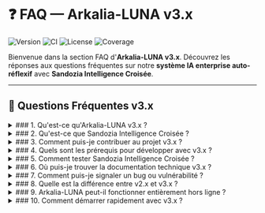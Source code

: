 # ❓ FAQ — Arkalia-LUNA v3.x

![Version](https://img.shields.io/badge/version-v2.8.0-blue)
![CI](https://github.com/athalia-siwek/arkalia-luna-pro/actions/workflows/ci.yml/badge.svg)
![License](https://img.shields.io/badge/license-Proprietary-red)
![Coverage](https://img.shields.io/badge/coverage-36%25-brightgreen)

Bienvenue dans la section FAQ d'**Arkalia-LUNA v3.x**. Découvrez les réponses aux questions fréquentes sur notre **système IA enterprise auto-réflexif** avec **Sandozia Intelligence Croisée**.

---

## 🤔 Questions Fréquentes v3.x

<details>
<summary>### 1. Qu'est-ce qu'Arkalia-LUNA v3.x ?</summary>
Arkalia-LUNA v3.x est le **premier système IA auto-réflexif enterprise** au monde avec **Sandozia Intelligence Croisée**. Il combine 8 modules IA autonomes, validation croisée automatique, méta-cognition et consensus multi-agent pour une intelligence artificielle éthique et souveraine.
</details>

<details>
<summary>### 2. Qu'est-ce que Sandozia Intelligence Croisée ?</summary>
**Sandozia** est notre orchestrateur méta-cognitif qui supervise tous les modules IA, détecte les incohérences, analyse les patterns comportementaux et génère un consensus collaboratif. Il réalise la **validation croisée automatique** entre tous les modules pour garantir cohérence et fiabilité.
</details>

<details>
<summary>### 3. Comment puis-je contribuer au projet v3.x ?</summary>
Consultez notre [Guide de Contribution](credits/CONTRIBUTING.md) et soumettez des pull requests sur notre [dépôt GitHub](https://github.com/arkalia-luna-system/arkalia-luna-pro). Nous recherchons particulièrement des contributions sur les modules IA et l'intelligence croisée.
</details>

<details>
<summary>### 4. Quels sont les prérequis pour développer avec v3.x ?</summary>
- **Python 3.10+** avec venv Arkalia
- **Docker & Docker Compose** pour microservices
- **Ollama** pour modèles LLM locaux
- **Redis & PostgreSQL** pour persistence
- **Git avec signature GPG** pour sécurité
</details>

<details>
<summary>### 5. Comment tester Sandozia Intelligence Croisée ?</summary>
Utilisez notre suite de démonstration : `ark-sandozia-demo` pour test complet, ou `ark-sandozia-validator` pour validation croisée uniquement. Score de cohérence > 0.95 indique un système optimal.
</details>

<details>
<summary>### 6. Où puis-je trouver la documentation technique v3.x ?</summary>
Documentation complète disponible sur [GitHub Pages](https://arkalia-luna-system.github.io/arkalia-luna-pro/) avec guides architecture enterprise, API REST, et tutoriels Sandozia Intelligence Croisée.
</details>

<details>
<summary>### 7. Comment puis-je signaler un bug ou vulnérabilité ?</summary>
Signalez via notre [Issue Tracker GitHub](https://github.com/arkalia-luna-system/arkalia-luna-pro/issues) avec template security. Pour vulnérabilités critiques : enterprise@arkalia-luna.com avec chiffrement GPG.
</details>

<details>
<summary>### 8. Quelle est la différence entre v2.x et v3.x ?</summary>
**v3.x** introduit **Sandozia Intelligence Croisée**, la **méta-cognition**, l'**IA auto-réflexive** et le **consensus multi-agent**. Architecture enterprise avec 8 modules, validation croisée automatique et monitoring temps réel.
</details>

<details>
<summary>### 9. Arkalia-LUNA peut-il fonctionner entièrement hors ligne ?</summary>
**Absolument !** Arkalia-LUNA v3.x est conçu pour **souveraineté numérique complète** : modèles LLM locaux (Ollama), base de données locale, aucune dépendance cloud. Intelligence croisée fonctionne 100% localement.
</details>

<details>
<summary>### 10. Comment démarrer rapidement avec v3.x ?</summary>
```bash
# Clone et setup
git clone https://github.com/arkalia-luna-system/arkalia-luna-pro
cd arkalia-luna-pro
source scripts/setup-env.sh

# Lancement système complet
ark-run

# Test intelligence croisée
ark-sandozia-demo
```
</details>

---

## 🚀 Support Enterprise v3.x

- **📖 Documentation :** [Documentation Interactive](https://arkalia-luna-system.github.io/arkalia-luna-pro/)
- **💬 Support 24/7 :** enterprise@arkalia-luna.com
- **🎓 Formation :** Certification développeurs Sandozia
- **🔧 Consulting :** Architecture et intégration enterprise

---

**© 2025 Arkalia-LUNA Team** — FAQ Enterprise v3.x
🧠 *Powered by Sandozia Intelligence Croisée*
